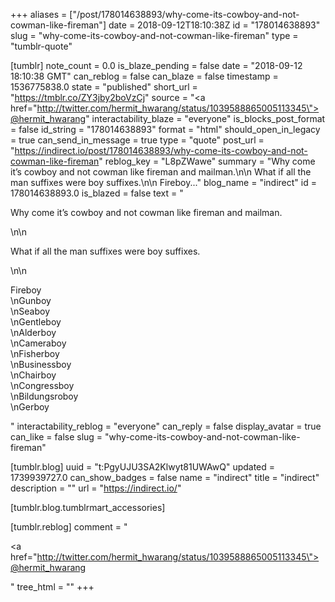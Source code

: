 +++
aliases = ["/post/178014638893/why-come-its-cowboy-and-not-cowman-like-fireman"]
date = 2018-09-12T18:10:38Z
id = "178014638893"
slug = "why-come-its-cowboy-and-not-cowman-like-fireman"
type = "tumblr-quote"

[tumblr]
note_count = 0.0
is_blaze_pending = false
date = "2018-09-12 18:10:38 GMT"
can_reblog = false
can_blaze = false
timestamp = 1536775838.0
state = "published"
short_url = "https://tmblr.co/ZY3jby2boVzCj"
source = "<a href=\"http://twitter.com/hermit_hwarang/status/1039588865005113345\">@hermit_hwarang</a>"
interactability_blaze = "everyone"
is_blocks_post_format = false
id_string = "178014638893"
format = "html"
should_open_in_legacy = true
can_send_in_message = true
type = "quote"
post_url = "https://indirect.io/post/178014638893/why-come-its-cowboy-and-not-cowman-like-fireman"
reblog_key = "L8pZWawe"
summary = "Why come it’s cowboy and not cowman like fireman and mailman.\n\n What if all the man suffixes were boy suffixes.\n\n Fireboy..."
blog_name = "indirect"
id = 178014638893.0
is_blazed = false
text = "<p>Why come it’s cowboy and not cowman like fireman and mailman.</p>\n\n<p>What if all the man suffixes were boy suffixes.</p>\n\n<p>Fireboy<br/>\nGunboy<br/>\nSeaboy<br/>\nGentleboy<br/>\nAlderboy<br/>\nCameraboy<br/>\nFisherboy<br/>\nBusinessboy<br/>\nChairboy<br/>\nCongressboy<br/>\nBildungsroboy<br/>\nGerboy</p>"
interactability_reblog = "everyone"
can_reply = false
display_avatar = true
can_like = false
slug = "why-come-its-cowboy-and-not-cowman-like-fireman"

[tumblr.blog]
uuid = "t:PgyUJU3SA2Klwyt81UWAwQ"
updated = 1739939727.0
can_show_badges = false
name = "indirect"
title = "indirect"
description = ""
url = "https://indirect.io/"

[tumblr.blog.tumblrmart_accessories]

[tumblr.reblog]
comment = "<p><a href=\"http://twitter.com/hermit_hwarang/status/1039588865005113345\">@hermit_hwarang</a></p>"
tree_html = ""
+++
